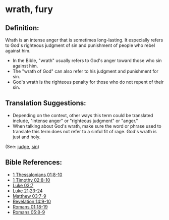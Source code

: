 # wrath, fury #

## Definition: ##

Wrath is an intense anger that is sometimes long-lasting. It especially refers to God's righteous judgment of sin and punishment of people who rebel against him.

* In the Bible, "wrath" usually refers to God's anger toward those who sin against him.
* The "wrath of God" can also refer to his judgment and punishment for sin.
* God's wrath is the righteous penalty for those who do not repent of their sin.

## Translation Suggestions: ##

* Depending on the context, other ways this term could be translated include, "intense anger" or "righteous judgment" or "anger."
* When talking about God's wrath, make sure the word or phrase used to translate this term does not refer to a sinful fit of rage. God's wrath is just and holy.

(See: [judge](../kt/judge.md), [sin](../kt/sin.md))

## Bible References: ##

* [1 Thessalonians 01:8-10](https://door43.org/en/bible/notes/1th/01/08)
* [1 Timothy 02:8-10](https://door43.org/en/bible/notes/1ti/02/08)
* [Luke 03:7](https://door43.org/en/bible/notes/luk/03/07)
* [Luke 21:23-24](https://door43.org/en/bible/notes/luk/21/23)
* [Matthew 03:7-9](https://door43.org/en/bible/notes/mat/03/07)
* [Revelation 14:9-10](https://door43.org/en/bible/notes/rev/14/09)
* [Romans 01:18-19](https://door43.org/en/bible/notes/rom/01/18)
* [Romans 05:8-9](https://door43.org/en/bible/notes/rom/05/08)


